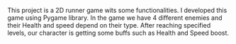 This project is a 2D runner game wits some functionalities. I developed this game using Pygame library. In the game we have 4 different enemies and their Health and speed depend on their type. After reaching specified levels, our character is getting some buffs such as Health and Speed boost. 
